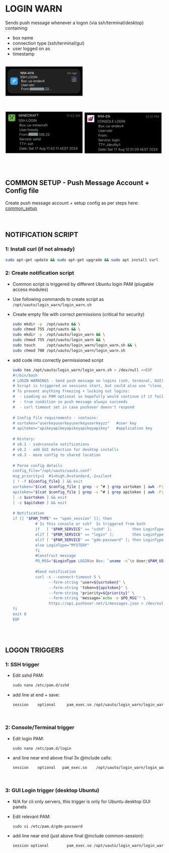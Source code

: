 # LOGIN WARN<br>
Sends push message whenever a logon (via ssh/terminal/desktop) containing:<br>
* box name
* connection type (ssh/terminal/gui)
* user logged on as
* timestamp<br><br>
<p float="left">
  <img src="images/login_aya.png" width="49%" />
</p><br>
<p float="left">
  <img src="images/login_minecraft.png" width="49%" />
  <img src="images/login_wm.png" width="49%" />
</p><br><br>

## COMMON SETUP - Push Message Account + Config file
Create push message account + setup config as per steps here:   [common_setup](../common_setup)<br><br><br>
## NOTIFICATION SCRIPT
### 1: Install curl (if not already)
```bash
sudo apt-get update && sudo apt-get upgrade && sudo apt install curl
```
### 2:  Create notification script<br>
* Common script is triggered by different Ubuntu login PAM (plugable access modules)<br>
* Use following commands to create script as `/opt/uauto/login_warn/login_warn.sh`<br>
* Create empty file with correct permissions (critical for security)

    ```bash
    sudo mkdir -p  /opt/uauto && \
    sudo chmod 755 /opt/uauto && \
    sudo mkdir -p  /opt/uauto/login_warn && \
    sudo chmod 755 /opt/uauto/login_warn && \
    sudo touch     /opt/uauto/login_warn/login_warn.sh && \
    sudo chmod 700 /opt/uauto/login_warn/login_warn.sh
    ```

* add code into correctly permissioned script

   ```bash
   sudo tee /opt/uauto/login_warn/login_warn.sh > /dev/null <<EOF
   #!/bin/bash
   # LOGIN WARNINGS - Send push message on logins (ssh, terminal, GUI)
   # Script is triggered on sessions start, but could also use "close_session" PAM_TYPE.
   # To prevent anything freezing + locking out logins:
   #  - Loading as PAM optional so hopefully would continue if it failed 
   #  - true condition so push message always succeeds
   #  - curl timeout set in case pushover doesn't respond
   
   # Config file requirements - contains:
   # usrtoken="userkeyuserkeyuserkeyuserkeyzz"   #user key
   # apitoken="apikeyapikeyapikeyapikeyapikey"   #application key
   
   # History:
   # v0.1 - ssd+console notifications
   # v0.2 - add GUI detection for desktop installs
   # v0.3 - move config to shared location
   
   # Parse config details
   config_file="/opt/uauto/uauto.conf"
   msg_priority=1  #1=high,0=standard,-2=silent
   [ ! -f ${config_file} ] && exit
   usrtoken="$(cat $config_file | grep -v ^# | grep usrtoken | awk -F\= '{ print $2}' | awk -F\# '{ print $1 }' | sed 's/ //g' | tr -d '"')"
   apitoken="$(cat $config_file | grep -v ^# | grep apitoken | awk -F\= '{ print $2}' | awk -F\# '{ print $1 }' | sed 's/ //g' | tr -d '"')"
   [ -z $usrtoken ] && exit 
   [ -z $apitoken ] && exit 
   
   # Notification
   if [[ "$PAM_TYPE" == "open_session" ]]; then
             # Is this console or ssh?  Is triggered from both
             if   [ "$PAM_SERVICE" == "sshd" ];         then LoginType="SSH"
             elif [ "$PAM_SERVICE" == "login" ];        then LoginType="CONSOLE"
             elif [ "$PAM_SERVICE" == "gdm-password" ]; then LoginType="GUI"
             else LoginType="MYSTERY"
             fi
             #Construct message
             PO_MSG="$LoginType LOGIN\n Box: `uname -n`\n User:$PAM_USER\n From:$PAM_RHOST\n Service: $PAM_SERVICE\n TTY: $PAM_TTY\n Date: `date`"
   
             #Send notification
             curl -s --connect-timeout 5 \
                   --form-string "user=${usrtoken}" \
                   --form-string "token=${apitoken}" \
                   --form-string "priority=${priority}" \
                   --form-string "message=`echo -e $PO_MSG`" \
                   https://api.pushover.net/1/messages.json > /dev/null 2>&1 || true
   fi
   exit 0
   EOF
   ```
<br><br>
## LOGON TRIGGERS
### 1:  SSH trigger<br>
* Edit sshd PAM:

   ```bash
   sudo nano /etc/pam.d/sshd
   ```
* add line at end + save:

   ```bash
   session    optional     pam_exec.so /opt/uauto/login_warn/login_warn.sh
   ```
<br>

### 2:  Console/Terminal trigger<br>
* Edit login PAM:

   ```bash
   sudo nano /etc/pam.d/login
   ```

* and line near end above final 3x @include calls:

   ```bash
   session    optional   pam_exec.so    /opt/uauto/login_warn/login_warn.sh
   ```
<br>

### 3:  GUI Login trigger (desktop Ubuntu)<br>
* N/A for cli only servers, this trigger is only for Ubuntu desktop GUI panels
* Edit relevant PAM:

   ```bash
   sudo vi /etc/pam.d/gdm-password
   ```
* add line near end (just above final @include common-session):

   ```bash
   session optional        pam_exec.so /opt/uauto/login_warn/login_warn.sh
   ```
